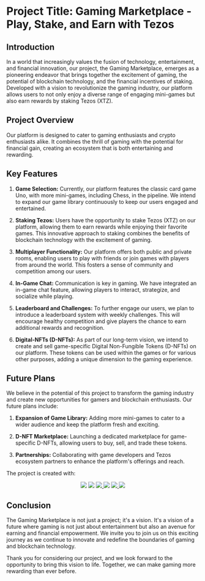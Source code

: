 # Project Title: Gaming Marketplace - Play, Stake, and Earn with Tezos

## Introduction

In a world that increasingly values the fusion of technology, entertainment, and financial innovation, our project, the Gaming Marketplace, emerges as a pioneering endeavor that brings together the excitement of gaming, the potential of blockchain technology, and the financial incentives of staking. Developed with a vision to revolutionize the gaming industry, our platform allows users to not only enjoy a diverse range of engaging mini-games but also earn rewards by staking Tezos (XTZ).

## Project Overview

Our platform is designed to cater to gaming enthusiasts and crypto enthusiasts alike. It combines the thrill of gaming with the potential for financial gain, creating an ecosystem that is both entertaining and rewarding.

## Key Features

1. **Game Selection:** Currently, our platform features the classic card game Uno, with more mini-games, including Chess, in the pipeline. We intend to expand our game library continuously to keep our users engaged and entertained.

2. **Staking Tezos:** Users have the opportunity to stake Tezos (XTZ) on our platform, allowing them to earn rewards while enjoying their favorite games. This innovative approach to staking combines the benefits of blockchain technology with the excitement of gaming.

3. **Multiplayer Functionality:** Our platform offers both public and private rooms, enabling users to play with friends or join games with players from around the world. This fosters a sense of community and competition among our users.

4. **In-Game Chat:** Communication is key in gaming. We have integrated an in-game chat feature, allowing players to interact, strategize, and socialize while playing.

5. **Leaderboard and Challenges:** To further engage our users, we plan to introduce a leaderboard system with weekly challenges. This will encourage healthy competition and give players the chance to earn additional rewards and recognition.

6. **Digital-NFTs (D-NFTs):** As part of our long-term vision, we intend to create and sell game-specific Digital Non-Fungible Tokens (D-NFTs) on our platform. These tokens can be used within the games or for various other purposes, adding a unique dimension to the gaming experience.

## Future Plans

We believe in the potential of this project to transform the gaming industry and create new opportunities for gamers and blockchain enthusiasts. Our future plans include:

1. **Expansion of Game Library:** Adding more mini-games to cater to a wider audience and keep the platform fresh and exciting.

2. **D-NFT Marketplace:** Launching a dedicated marketplace for game-specific D-NFTs, allowing users to buy, sell, and trade these tokens.

3. **Partnerships:** Collaborating with game developers and Tezos ecosystem partners to enhance the platform's offerings and reach.



The project is created with:

<p align="center">
<a href="https://reactjs.org">
<img src="https://img.shields.io/badge/React-20232A?style=for-the-badge&logo=react&logoColor=61DAFB" /></a>

<a href="https://nodejs.org/en/">
<img src="https://img.shields.io/badge/Node.js-43853D?style=for-the-badge&logo=node.js&logoColor=white" /></a>

<a href="https://www.javascript.com">
<img src="https://img.shields.io/badge/JavaScript-323330?style=for-the-badge&logo=javascript&logoColor=F7DF1E" /> </a>

<a href="https://expressjs.com">
<img src="https://img.shields.io/badge/Express.js-404D59?style=for-the-badge" /></a>

<a href="https://socket.io">
<img src="https://img.shields.io/badge/Socket.io-black?style=for-the-badge&logo=socket.io&badgeColor=010101" /> </a>

<a href="https://mantine.dev">
<img src="https://img.shields.io/badge/mantine.dev-%20-blue" />
</a>
</p>

## Conclusion

The Gaming Marketplace is not just a project; it's a vision. It's a vision of a future where gaming is not just about entertainment but also an avenue for earning and financial empowerment. We invite you to join us on this exciting journey as we continue to innovate and redefine the boundaries of gaming and blockchain technology.

Thank you for considering our project, and we look forward to the opportunity to bring this vision to life. Together, we can make gaming more rewarding than ever before.
